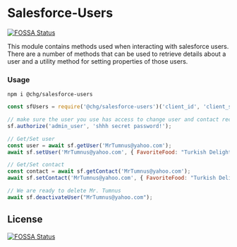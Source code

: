 # Salesforce-Users
[![FOSSA Status](https://app.fossa.io/api/projects/git%2Bgithub.com%2Fchgdev%2Fsalesforce-users.svg?type=shield)](https://app.fossa.io/projects/git%2Bgithub.com%2Fchgdev%2Fsalesforce-users?ref=badge_shield)


This module contains methods used when interacting with salesforce users. There are a number of methods that can be used to retrieve details about a user and a utility method for setting properties of those users.

### Usage

`npm i @chg/salesforce-users`

```javascript
const sfUsers = require('@chg/salesforce-users')('client_id', 'client_secret', 'dev');

// make sure the user you use has access to change user and contact records in salesforce
sf.authorize('admin_user', 'shhh secret password!'); 

// Get/Set user
const user = await sf.getUser('MrTumnus@yahoo.com');
await sf.setUser('MrTumnus@yahoo.com', { FavoriteFood: "Turkish Delight" });

// Get/Set contact
const contact = await sf.getContact('MrTumnus@yahoo.com');
await sf.setContact('MrTumnus@yahoo.com', { FavoriteFood: "Turkish Delight" });

// We are ready to delete Mr. Tumnus
await sf.deactivateUser("MrTumnus@yahoo.com");
```



## License
[![FOSSA Status](https://app.fossa.io/api/projects/git%2Bgithub.com%2Fchgdev%2Fsalesforce-users.svg?type=large)](https://app.fossa.io/projects/git%2Bgithub.com%2Fchgdev%2Fsalesforce-users?ref=badge_large)